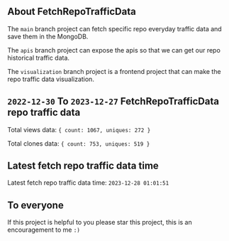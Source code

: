## About FetchRepoTrafficData

The `main` branch project can fetch specific repo everyday traffic data and save them in the MongoDB.

The `apis` branch project can expose the apis so that we can get our repo historical traffic data.

The `visualization` branch project is a frontend project that can make the repo traffic data visualization.

## `2022-12-30` To `2023-12-27` FetchRepoTrafficData repo traffic data

Total views data: `{ count: 1067, uniques: 272 }`

Total clones data: `{ count: 753, uniques: 519 }`

## Latest fetch repo traffic data time

Latest fetch repo traffic data time: `2023-12-28 01:01:51`

## To everyone

If this project is helpful to you please star this project, this is an encouragement to me `:)`



